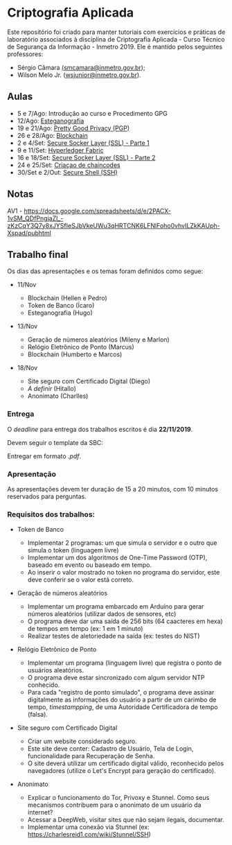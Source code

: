 # Criptografia Aplicada
Este repositório foi criado para manter tutoriais com exercícios e práticas de laboratório associados à disciplina de Criptografia Aplicada - Curso Técnico de Segurança da Informação - Inmetro 2019.
Ele é mantido pelos seguintes professores:
* Sérgio Câmara (smcamara@inmetro.gov.br);
* Wilson Melo Jr. (wsjunior@inmetro.gov.br).

## Aulas

- 5 e 7/Ago: Introdução ao curso e Procedimento GPG
- 12/Ago: [Esteganografia](https://github.com/wsmelojr/aulacripto/tree/master/esteganografia)
- 19 e 21/Ago: [Pretty Good Privacy (PGP)](https://github.com/wsmelojr/aulacripto/tree/master/pgp)
- 26 e 28/Ago: [Blockchain](https://github.com/wsmelojr/aulacripto/tree/master/blockchain)
- 2 e 4/Set: [Secure Socker Layer (SSL) - Parte 1](https://github.com/wsmelojr/aulacripto/tree/master/ssl)
- 9 e 11/Set: [Hyperledger Fabric](hyperledger)
- 16 e 18/Set: [Secure Socker Layer (SSL) - Parte 2](https://github.com/wsmelojr/aulacripto/tree/master/ssl2)
- 24 e 25/Set: [Criaçao de chaincodes](hyperledger/fabnotas)
- 30/Set e 2/Out: [Secure Shell (SSH)](ssh)

## Notas

AV1 - https://docs.google.com/spreadsheets/d/e/2PACX-1vSM_QDfPngjaZl_-zKzCqY3Q7y8xJYSfIeSJbVkeUWu3qHRTCNK6LFNlFoho0vhvILZkKAUph-Xspad/pubhtml

## Trabalho final

Os dias das apresentações e os temas foram definidos como segue:

- 11/Nov   
  - Blockchain (Hellen e Pedro)  
  - Token de Banco (Ícaro)
  - Esteganografia (Hugo)

- 13/Nov
  - Geração de números aleatórios (Mileny e Marlon)
  - Relógio Eletrônico de Ponto (Marcus)
  - Blockchain (Humberto e Marcos)

- 18/Nov
  - Site seguro com Certificado Digital (Diego)
  - _A definir_ (Hitallo)
  - Anonimato (Charlles)

### Entrega

O _deadline_ para entrega dos trabalhos escritos é dia **22/11/2019**.

Devem seguir o template da SBC:

Entregar em formato _.pdf_.

### Apresentação

As apresentações devem ter duração de 15 a 20 minutos, com 10 minutos reservados para perguntas.

### Requisitos dos trabalhos:

- Token de Banco
  - Implementar 2 programas: um que simula o servidor e o outro que simula o token (linguagem livre)
  - Implementar um dos algoritmos de One-Time Password (OTP), baseado em evento ou baseado em tempo.
  - Ao inserir o valor mostrado no token no programa do servidor, este deve conferir se o valor está correto.

- Geração de números aleatórios
  - Implementar um programa embarcado em Arduíno para gerar números aleatórios (utilizar dados de sensores, etc)
  - O programa deve dar uma saída de 256 bits (64 caacteres em hexa) de tempos em tempo (ex: 1 em 1 minuto)
  - Realizar testes de aletoriedade na saída (ex: testes do NIST)

- Relógio Eletrônico de Ponto
  - Implementar um programa (linguagem livre) que registra o ponto de usuários aleatórios.
  - O programa deve estar sincronizado com algum servidor NTP conhecido.
  - Para cada "registro de ponto simulado", o programa deve assinar digitalmente as informações do usuário a partir de um carimbo de tempo, _timestampping_, de uma Autoridade Certificadora de tempo (falsa).

- Site seguro com Certificado Digital
  - Criar um website considerado seguro.
  - Este site deve conter: Cadastro de Usuário, Tela de Login, funcionalidade para Recuperação de Senha.
  - O site deverá utilizar um certificado digital válido, reconhecido pelos navegadores (utilize o Let's Encrypt para geração do certificado).

- Anonimato
  - Explicar o funcionamento do Tor, Privoxy e Stunnel. Como seus mecanismos contribuem para o anonimato de um usuário da internet?
  - Acessar a DeepWeb, visitar sites que não sejam ilegais, documentar.
  - Implementar uma conexão via Stunnel (ex: https://charlesreid1.com/wiki/Stunnel/SSH)
